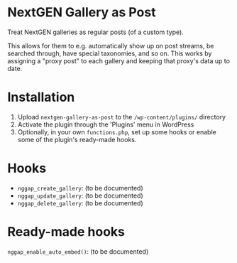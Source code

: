 NextGEN Gallery as Post
=======================

Treat NextGEN galleries as regular posts (of a custom type).

This allows for them to e.g. automatically show up on post streams, be searched
through, have special taxonomies, and so on. This works by assigning a "proxy
post" to each gallery and keeping that proxy's data up to date.


Installation
============

1. Upload `nextgen-gallery-as-post` to the `/wp-content/plugins/` directory
2. Activate the plugin through the 'Plugins' menu in WordPress
3. Optionally, in your own `functions.php`, set up some hooks or enable
some of the plugin's ready-made hooks.


Hooks
=====

* `nggap_create_gallery`: (to be documented)
* `nggap_update_gallery`: (to be documented)
* `nggap_delete_gallery`: (to be documented)


Ready-made hooks
================

`nggap_enable_auto_embed()`: (to be documented)


